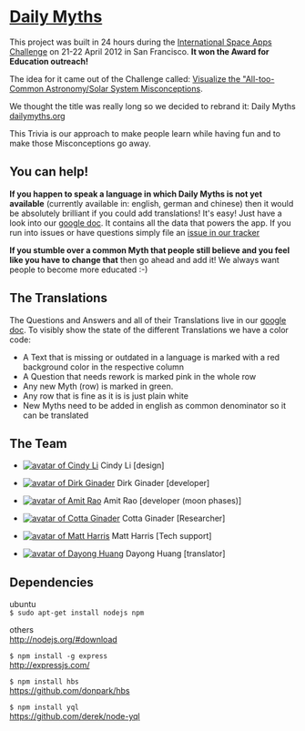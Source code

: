 # [Daily Myths](http://dailymyths.org/)

This project was built in 24 hours during the [International Space Apps Challenge](http://spaceappschallenge.org/) on 21-22 April 2012 in San Francisco. **It won the Award for Education outreach!**

The idea for it came out of the Challenge called: [Visualize the "All-too-Common Astronomy/Solar System Misconceptions](http://spaceappschallenge.org/challenge/visualize-all-too-common-astronomysolar-system-mis/). 

We thought the title was really long so we decided to rebrand it: Daily Myths [dailymyths.org](http://dailymyths.org)

This Trivia is our approach to make people learn while having fun and to make those Misconceptions go away.

## You can help!

**If you happen to speak a language in which Daily Myths is not yet available** (currently available in: english, german and chinese) then it would be absolutely brilliant if you could add translations! It's easy! Just have a look into our [google doc](https://docs.google.com/spreadsheet/ccc?key=0Ar3qBZOJQ4WBdDk3ajRQTzdKdGNTZnptR3lNYWZkMlE). It contains all the data that powers the app. If you run into issues or have questions simply file an [issue in our tracker](https://github.com/ginader/Misconceptions/issues)

**If you stumble over a common Myth that people still believe and you feel like you have to change that** then go ahead and add it! We always want people to become more educated :-)

## The Translations
The Questions and Answers and all of their Translations live in our [google doc](https://docs.google.com/spreadsheet/ccc?key=0Ar3qBZOJQ4WBdDk3ajRQTzdKdGNTZnptR3lNYWZkMlE). To visibly show the state of the different Translations we have a color code:

* A Text that is missing or outdated in a language is marked with a red background color in the respective column
* A Question that needs rework is marked pink in the whole row
* Any new Myth (row) is marked in green.
* Any row that is fine as it is is just plain white
* New Myths need to be added in english as common denominator so it can be translated


## The Team

* [![avatar of Cindy Li](http://dailymyths.com/images/cindyli.jpg)](http://twitter.com/cindyli) Cindy Li [design]

* [![avatar of Dirk Ginader](http://dailymyths.com/images/ginader.png)](http://twitter.com/ginader) Dirk Ginader [developer]

* [![avatar of Amit Rao](http://dailymyths.com/images/amirao.jpg)](http://twitter.com/amitmrao) Amit Rao [developer (moon phases)]

* [![avatar of Cotta Ginader](http://dailymyths.com/images/cotta.jpg)](http://twitter.com/kurzkeks) Cotta Ginader [Researcher]

* [![avatar of Matt Harris](http://dailymyths.com/images/matt.jpg)](http://twitter.com/themattharris) Matt Harris [Tech support]

* [![avatar of Dayong Huang](http://dailymyths.com/images/dayongh.jpg)](http://twitter.com/dayongh) Dayong Huang [translator]


## Dependencies 

ubuntu  
`$ sudo apt-get install nodejs npm`

others  
<http://nodejs.org/#download>

`$ npm install -g express`  
<http://expressjs.com/>

`$ npm install hbs`  
<https://github.com/donpark/hbs>

`$ npm install yql`  
<https://github.com/derek/node-yql>





